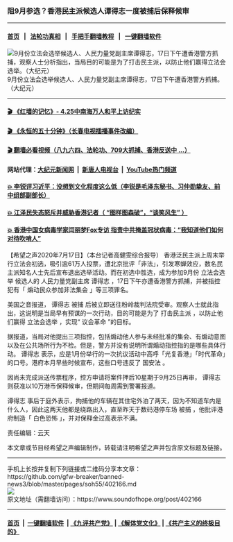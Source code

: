 ### 阻9月参选？香港民主派候选人谭得志一度被捕后保释候审
------------------------

#### [首页](https://github.com/gfw-breaker/banned-news3/blob/master/README.md) &nbsp;&nbsp;|&nbsp;&nbsp; [法轮功真相](https://github.com/begood0513/basic/blob/master/README.md)  &nbsp;&nbsp;|&nbsp;&nbsp; [手把手翻墙教程](https://github.com/gfw-breaker/guides/wiki)  &nbsp;&nbsp;|&nbsp;&nbsp; [一键翻墙软件](https://github.com/gfw-breaker/nogfw/blob/master/README.md)  



<div><img alt="9月份立法会选举候选人、人民力量党副主席谭得志，17日下午遭香港警方抓捕，观察人士分析指出，当局目的可能是为了打击民主派，以防止他们赢得立法会选举。（大纪元）" src="https://img.soundofhope.org/2020-07/maxresdefault-1595051333459.jpg"/>
<br/><figcaption class="caption">
 9月份立法会选举候选人、人民力量党副主席谭得志，17日下午遭香港警方抓捕。（大纪元）
</figcaption></div><hr/>

#### [ 🎬  《红墙的记忆》- 4.25中南海万人和平上访纪实](http://141.164.39.94:10000/videos/legend/425.html)

#### [ 🎬  《永恒的五十分钟》（长春电视插播事件改编） ](http://141.164.39.94:10000/videos/news/ComingForYou-2.html)

#### [ 🎬  翻墙必看视频（八九六四、法轮功、709大抓捕、香港反送中 ...）](https://github.com/gfw-breaker/links/blob/master/banned.md)

#### 网站代理：[大纪元新闻网](http://167.172.10.89:10080/gb/) &nbsp;|&nbsp; [新唐人电视台](http://167.172.10.89:8808/gb/) &nbsp;|&nbsp; [YouTube热门频道](http://158.247.203.241/youtube.html)

#### [ 💥 李锐评习近平：没想到文化程度这么低（李锐是毛泽东秘书、习仲勋挚友、前中组部副部长）](http://141.164.39.94:10000/videos/res/Communist/lirui-xi.html)

#### [ 💥 江泽民失态怒斥并威胁香港记者（ “图样图森破”，“谈笑风生” ）](http://141.164.39.94:10000/videos/res/realjzm/naive.html)

#### [ 💥 香港中国女病毒学家闫丽梦Fox专访 指责中共掩盖冠状病毒：“我知道他们如何对待吹哨人”](http://141.164.39.94:10000/videos/corona/yan.html)

<div><div class="Content__Wrapper sc-1bvya0-0 grZQxZ">
 <p class="meta-top">
  <span class="meta">
   【希望之声2020年7月17日】（本台记者高健雯综合报导）
  </span>
  香港泛民主派上周末举行立法会初选，吸引逾61万人投票，遭北京批评「非法」，引发寒蝉效应，数名民主派知名人士先后宣布退出选举活动。而在初选中胜选，成为参加9月份
  <ok href="/term/126511">
   立法会选举
  </ok>
  候选人的
  <ok href="/term/328585">
   人民力量党副主席
  </ok>
  <ok href="/term/40997">
   谭得志
  </ok>
  ，17日下午亦遭香港警方抓捕，并被指控犯有「
  <ok href="/term/328588">
   煽动民众参加非法集会
  </ok>
  」等三项罪名。
 </p>
 <p>
  美国之音报道，
  <ok href="/term/40997">
   谭得志
  </ok>
  <ok href="/term/26861">
   被捕
  </ok>
  后被立即送往粉岭裁判法院受审。观察人士就此指出，这说明是当局早有预谋的一次行动，目的可能是为了
  <ok href="/term/328591">
   打击民主派
  </ok>
  ，以防止他们赢得
  <ok href="/term/126511">
   立法会选举
  </ok>
  ，实现“
  <ok href="/term/328594">
   议会革命
  </ok>
  ”的目标。
 </p>
 <div class="AD_Embed__Wrap-sc-1xslmin-0 igMuqX module desktop">
  <div>
  </div>
 </div>
 <p>
  据报道，当局对他提出三项指控，包括煽动他人参与未经批准的集会、有煽动意图以及在公共场所行为不检。但是，警方并没有说明所谓煽动指控指的是哪些具体行动。
  <ok href="/term/40997">
   谭得志
  </ok>
  表示，应是1月份举行的一次抗议活动中高呼「光复香港」「时代革命」的口号。港府本月早些时候宣布，这些口号违反了
  <ok href="/term/99050">
   国安法
  </ok>
  。
 </p>
 <p>
  因尚未完成派送传票程序，控方申请将案件押后10星期于9月25日再审，
  <ok href="/term/40997">
   谭得志
  </ok>
  则获准以10万港币保释候审，但期间每周需到警署报道。
 </p>
 <p>
  <ok href="/term/40997">
   谭得志
  </ok>
  事后于庭外表示，拘捕他的车辆在其住宅外泊了两天，因为不知道车内是什么人，因此这两天他都是绕路出入，直至昨天于数码港停车场
  <ok href="/term/26861">
   被捕
  </ok>
  ，他批评港府制造「
  <ok href="/term/54883">
   白色恐怖
  </ok>
  」，并对保释金过高表示不满。
 </p>
 <p class="meta-btm">
  责任编辑：云天
 </p>
 <p class="meta-btm">
  本文章或节目经希望之声编辑制作，转载请注明希望之声并包含原文标题及链接。
 </p>
</div>
</div>
<hr/>
手机上长按并复制下列链接或二维码分享本文章：<br/>
https://github.com/gfw-breaker/banned-news3/blob/master/pages/soh55/402166.md <br/>
<a href='https://github.com/gfw-breaker/banned-news3/blob/master/pages/soh55/402166.md'><img src='https://github.com/gfw-breaker/banned-news3/blob/master/pages/soh55/402166.md.png'/></a> <br/>
原文地址（需翻墙访问）：https://www.soundofhope.org/post/402166


------------------------
#### [首页](https://github.com/gfw-breaker/banned-news3/blob/master/README.md) &nbsp;|&nbsp; [一键翻墙软件](https://github.com/gfw-breaker/nogfw/blob/master/README.md) &nbsp;| [《九评共产党》](https://github.com/gfw-breaker/9ping.md/blob/master/README.md#九评之一评共产党是什么) | [《解体党文化》](https://github.com/gfw-breaker/jtdwh.md/blob/master/README.md) | [《共产主义的终极目的》](https://github.com/gfw-breaker/gczydzjmd.md/blob/master/README.md)


<img src='http://gfw-breaker.win/banned-news3/pages/soh55/402166.md' width='0px' height='0px'/>